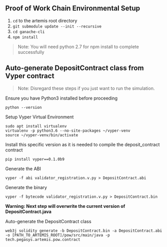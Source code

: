 ## Proof of Work Chain Environmental Setup

1. `cd` to the artemis root directory
2. `git submodule update --init --recursive`
3. `cd ganache-cli`
4. `npm install`

> Note: You will need python 2.7 for npm install to complete successfully

## Auto-generate DepositContract class from Vyper contract

> Note: Disregard these steps if you just want to run the simulation.

Ensure you have Python3 installed before proceeding

`python --version`

Setup Vyper Virtual Environment
```
sudo apt install virtualenv
virtualenv -p python3.6 --no-site-packages ~/vyper-venv
source ~/vyper-venv/bin/activate
```

Install this specific version as it is needed to compile the deposit_contract contract

`pip install vyper==0.1.0b9`

Generate the ABI

`vyper -f abi validator_registration.v.py > DepositContract.abi`

Generate the binary

`vyper -f bytecode validator_registration.v.py > DepositContract.bin`

**Warning: Next step will overwrite the current version of DepositContract.java**

Auto-generate the DepositContract class

`web3j solidity generate -b DepositContract.bin -a DepositContract.abi -o [PATH_TO_ARTEMIS_ROOT]/pow/src/main/java -p tech.pegasys.artemis.pow.contract`
